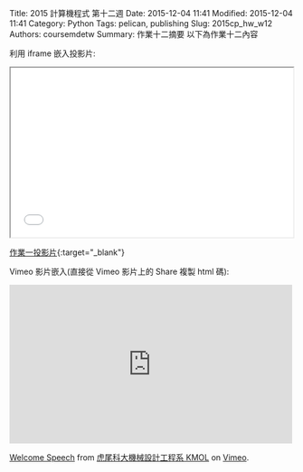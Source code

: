 Title: 2015 計算機程式 第十二週
Date: 2015-12-04 11:41
Modified: 2015-12-04 11:41
Category: Python
Tags: pelican, publishing
Slug: 2015cp_hw_w12
Authors: coursemdetw
Summary: 作業十二摘要
以下為作業十二內容

利用 iframe 嵌入投影片:

<iframe src="w12.html" width="500" height="300"></iframe>

[作業一投影片](w12.html){:target="_blank"}

Vimeo 影片嵌入(直接從 Vimeo 影片上的 Share 複製 html 碼):

<iframe src="https://player.vimeo.com/video/137724068" width="500" height="281" frameborder="0" webkitallowfullscreen mozallowfullscreen allowfullscreen></iframe> <p><a href="https://vimeo.com/137724068">Welcome Speech</a> from <a href="https://vimeo.com/user24079973">虎尾科大機械設計工程系 KMOL</a> on <a href="https://vimeo.com">Vimeo</a>.</p>
